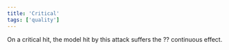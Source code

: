 ```yaml
---
title: 'Critical'
tags: ['quality']
---
```

On a critical hit, the model hit by this attack suffers the ?? continuous effect.